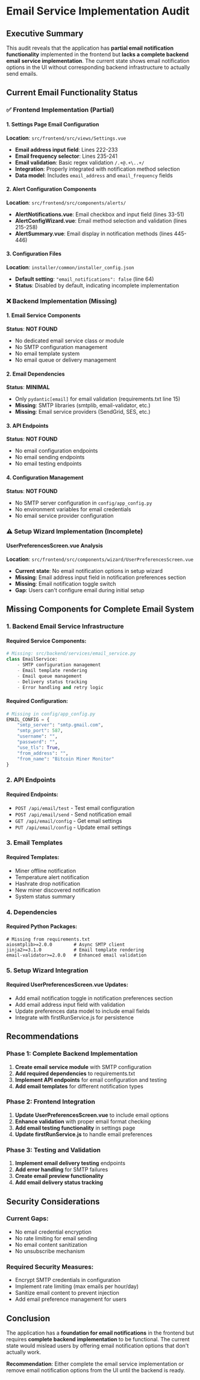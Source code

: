 # Email Service Implementation Audit

## Executive Summary

This audit reveals that the application has **partial email notification functionality** implemented in the frontend but **lacks a complete backend email service implementation**. The current state shows email notification options in the UI without corresponding backend infrastructure to actually send emails.

## Current Email Functionality Status

### ✅ Frontend Implementation (Partial)

#### 1. Settings Page Email Configuration
**Location**: `src/frontend/src/views/Settings.vue`
- **Email address input field**: Lines 222-233
- **Email frequency selector**: Lines 235-241  
- **Email validation**: Basic regex validation `/.+@.+\..+/`
- **Integration**: Properly integrated with notification method selection
- **Data model**: Includes `email_address` and `email_frequency` fields

#### 2. Alert Configuration Components
**Location**: `src/frontend/src/components/alerts/`
- **AlertNotifications.vue**: Email checkbox and input field (lines 33-51)
- **AlertConfigWizard.vue**: Email method selection and validation (lines 215-258)
- **AlertSummary.vue**: Email display in notification methods (lines 445-446)

#### 3. Configuration Files
**Location**: `installer/common/installer_config.json`
- **Default setting**: `"email_notifications": false` (line 64)
- **Status**: Disabled by default, indicating incomplete implementation

### ❌ Backend Implementation (Missing)

#### 1. Email Service Components
**Status**: **NOT FOUND**
- No dedicated email service class or module
- No SMTP configuration management
- No email template system
- No email queue or delivery management

#### 2. Email Dependencies
**Status**: **MINIMAL**
- Only `pydantic[email]` for email validation (requirements.txt line 15)
- **Missing**: SMTP libraries (smtplib, email-validator, etc.)
- **Missing**: Email service providers (SendGrid, SES, etc.)

#### 3. API Endpoints
**Status**: **NOT FOUND**
- No email configuration endpoints
- No email sending endpoints  
- No email testing endpoints

#### 4. Configuration Management
**Status**: **NOT FOUND**
- No SMTP server configuration in `config/app_config.py`
- No environment variables for email credentials
- No email service provider configuration

### ⚠️ Setup Wizard Implementation (Incomplete)

#### UserPreferencesScreen.vue Analysis
**Location**: `src/frontend/src/components/wizard/UserPreferencesScreen.vue`
- **Current state**: No email notification options in setup wizard
- **Missing**: Email address input field in notification preferences section
- **Missing**: Email notification toggle switch
- **Gap**: Users can't configure email during initial setup

## Missing Components for Complete Email System

### 1. Backend Email Service Infrastructure

#### Required Service Components:
```python
# Missing: src/backend/services/email_service.py
class EmailService:
    - SMTP configuration management
    - Email template rendering
    - Email queue management
    - Delivery status tracking
    - Error handling and retry logic
```

#### Required Configuration:
```python
# Missing in config/app_config.py
EMAIL_CONFIG = {
    "smtp_server": "smtp.gmail.com",
    "smtp_port": 587,
    "username": "",
    "password": "",
    "use_tls": True,
    "from_address": "",
    "from_name": "Bitcoin Miner Monitor"
}
```

### 2. API Endpoints

#### Required Endpoints:
- `POST /api/email/test` - Test email configuration
- `POST /api/email/send` - Send notification email
- `GET /api/email/config` - Get email settings
- `PUT /api/email/config` - Update email settings

### 3. Email Templates

#### Required Templates:
- Miner offline notification
- Temperature alert notification  
- Hashrate drop notification
- New miner discovered notification
- System status summary

### 4. Dependencies

#### Required Python Packages:
```
# Missing from requirements.txt
aiosmtplib>=2.0.0        # Async SMTP client
jinja2>=3.1.0            # Email template rendering
email-validator>=2.0.0   # Enhanced email validation
```

### 5. Setup Wizard Integration

#### Required UserPreferencesScreen.vue Updates:
- Add email notification toggle in notification preferences section
- Add email address input field with validation
- Update preferences data model to include email fields
- Integrate with firstRunService.js for persistence

## Recommendations

### Phase 1: Complete Backend Implementation
1. **Create email service module** with SMTP configuration
2. **Add required dependencies** to requirements.txt
3. **Implement API endpoints** for email configuration and testing
4. **Add email templates** for different notification types

### Phase 2: Frontend Integration  
1. **Update UserPreferencesScreen.vue** to include email options
2. **Enhance validation** with proper email format checking
3. **Add email testing functionality** in settings page
4. **Update firstRunService.js** to handle email preferences

### Phase 3: Testing and Validation
1. **Implement email delivery testing** endpoints
2. **Add error handling** for SMTP failures
3. **Create email preview functionality** 
4. **Add email delivery status tracking**

## Security Considerations

### Current Gaps:
- No email credential encryption
- No rate limiting for email sending
- No email content sanitization
- No unsubscribe mechanism

### Required Security Measures:
- Encrypt SMTP credentials in configuration
- Implement rate limiting (max emails per hour/day)
- Sanitize email content to prevent injection
- Add email preference management for users

## Conclusion

The application has a **foundation for email notifications** in the frontend but requires **complete backend implementation** to be functional. The current state would mislead users by offering email notification options that don't actually work.

**Recommendation**: Either complete the email service implementation or remove email notification options from the UI until the backend is ready.